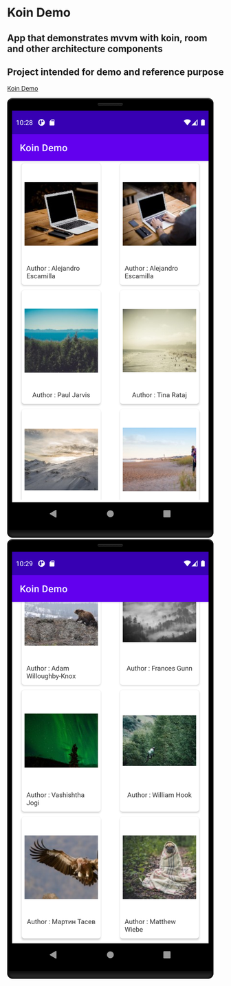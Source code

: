 # Koin Demo
## App that demonstrates mvvm with koin, room and other architecture components

## Project intended for demo and reference purpose
[Koin Demo]()

![Screenshot](koin_demo_1.png)
![Screenshot](koin_demo_2.png)
